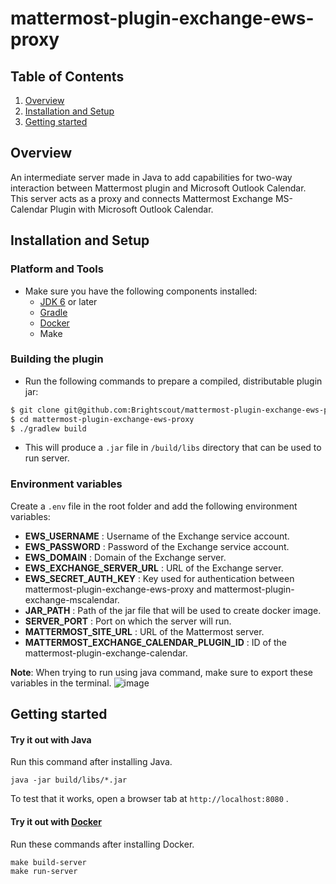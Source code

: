 # mattermost-plugin-exchange-ews-proxy

## Table of Contents

1. [Overview](#overview)
2. [Installation and Setup](#installation-and-setup)
3. [Getting started](#getting-started)

## Overview
An intermediate server made in Java to add capabilities for two-way interaction between Mattermost plugin and Microsoft Outlook Calendar. This server acts as a proxy and connects Mattermost Exchange MS-Calendar Plugin with Microsoft Outlook Calendar.

## Installation and Setup

### Platform and Tools
- Make sure you have the following components installed:
  - [JDK 6](https://openjdk.java.net/install/) or later
  - [Gradle](https://gradle.org/install/)
  - [Docker](https://docs.docker.com/engine/install/)
  - Make

### Building the plugin

- Run the following commands to prepare a compiled, distributable plugin jar:
```bash
$ git clone git@github.com:Brightscout/mattermost-plugin-exchange-ews-proxy.git
$ cd mattermost-plugin-exchange-ews-proxy
$ ./gradlew build
```
- This will produce a `.jar` file in `/build/libs` directory that can be used to run server.

### Environment variables

Create a `.env` file in the root folder and add the following environment variables:

* **EWS_USERNAME** : Username of the Exchange service account.
* **EWS_PASSWORD** : Password of the Exchange service account.
* **EWS_DOMAIN** : Domain of the Exchange server.
* **EWS_EXCHANGE_SERVER_URL** : URL of the Exchange server.
* **EWS_SECRET_AUTH_KEY** : Key used for authentication between mattermost-plugin-exchange-ews-proxy and mattermost-plugin-exchange-mscalendar.
* **JAR_PATH** : Path of the jar file that will be used to create docker image.
* **SERVER_PORT** : Port on which the server will run.
* **MATTERMOST_SITE_URL** : URL of the Mattermost server.
* **MATTERMOST_EXCHANGE_CALENDAR_PLUGIN_ID** : ID of the mattermost-plugin-exchange-calendar.

**Note**: When trying to run using java command, make sure to export these variables in the terminal.
![image](https://user-images.githubusercontent.com/85667960/155085353-7cd41275-9d10-41bc-9917-3eac23b26e43.png)

## Getting started

#### Try it out with Java

Run this command after installing Java.

    java -jar build/libs/*.jar

To test that it works, open a browser tab at `http://localhost:8080` .

#### Try it out with [Docker](https://www.docker.com/)

Run these commands after installing Docker.
	
    make build-server
    make run-server
